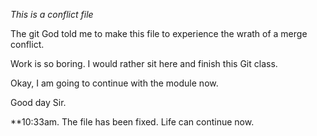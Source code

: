 *This is a conflict file*

The git God told me to make this file to experience the wrath of a merge conflict.

Work is so boring. I would rather sit here and finish this Git class.

Okay, I am going to continue with the module now.

Good day Sir. 

**10:33am. The file has been fixed. Life can continue now. 

